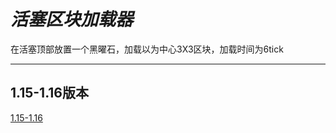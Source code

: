 # *活塞区块加载器*

在活塞顶部放置一个黑曜石，加载以为中心3X3区块，加载时间为6tick

***
## 1.15-1.16版本
[1.15-1.16](https://github.com/GC-server-CN/PistonBlockChunkLoader/tree/1.15)
